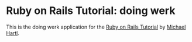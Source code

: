 # Ruby on Rails Tutorial: doing werk

This is the doing werk application for the [Ruby on Rails Tutorial](http://railstutorial.org/) by [Michael Hartl](http://michaelhartle.com/).